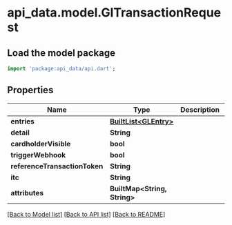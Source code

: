 # api_data.model.GlTransactionRequest

## Load the model package
```dart
import 'package:api_data/api.dart';
```

## Properties
Name | Type | Description | Notes
------------ | ------------- | ------------- | -------------
**entries** | [**BuiltList&lt;GLEntry&gt;**](GLEntry.md) |  | 
**detail** | **String** |  | [optional] 
**cardholderVisible** | **bool** |  | [optional] 
**triggerWebhook** | **bool** |  | [optional] 
**referenceTransactionToken** | **String** |  | [optional] 
**itc** | **String** |  | [optional] 
**attributes** | **BuiltMap&lt;String, String&gt;** |  | [optional] 

[[Back to Model list]](../README.md#documentation-for-models) [[Back to API list]](../README.md#documentation-for-api-endpoints) [[Back to README]](../README.md)


